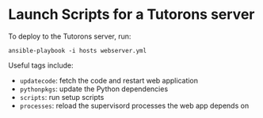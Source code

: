 # Launch Scripts for a Tutorons server

To deploy to the Tutorons server, run:

    ansible-playbook -i hosts webserver.yml

Useful tags include:
* `updatecode`: fetch the code and restart web application
* `pythonpkgs`: update the Python dependencies
* `scripts`: run setup scripts
* `processes`: reload the supervisord processes the web app depends on
